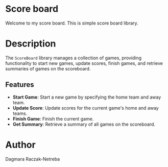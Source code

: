 # Score board

Welcome to my score board. This is simple score board library.

# Description

The `ScoreBoard` library manages a collection of games,
providing functionality to start new games, update scores,
finish games, and retrieve summaries of games on the scoreboard.

## Features

- **Start Game**: Start a new game by specifying the home team and away team.
- **Update Score**: Update scores for the current game's home and away teams.
- **Finish Game**: Finish the current game.
- **Get Summary**: Retrieve a summary of all games on the scoreboard.

# Author

Dagmara Raczak-Netreba
